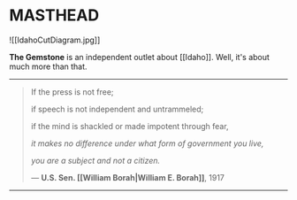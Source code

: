 # MASTHEAD

![[IdahoCutDiagram.jpg]]

**The Gemstone** is an independent outlet about [[Idaho]]. Well, it's about much more than that.

---

>If the press is not free; 
>
>if speech is not independent and untrammeled; 
>
>if the mind is shackled or made impotent through fear, 
>
>*it makes no difference under what form of government you live,* 
>
>*you are a subject and not a citizen.*
>
>— **U.S. Sen. [[William Borah|William E. Borah]]**, 1917

--- 
